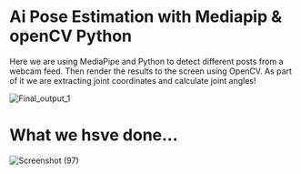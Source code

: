 # Ai Pose Estimation with Mediapip & openCV Python
Here we are using MediaPipe and Python to detect different posts from a webcam feed. 
Then render the results to the screen using OpenCV. 
As part of it we are extracting joint coordinates and calculate joint angles! 


![Final_output_1](https://user-images.githubusercontent.com/68725514/153804124-6315136f-ea28-48e7-9b51-e80bc6580dea.gif)

# What we hsve done...
![Screenshot (97)](https://user-images.githubusercontent.com/68725514/157215778-5769d8ea-b737-4748-8606-0475ffbbfde1.png)
